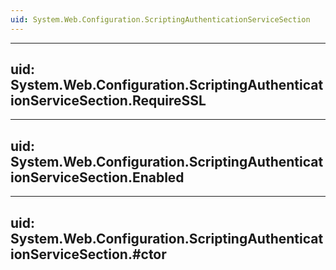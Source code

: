 ```yaml
---
uid: System.Web.Configuration.ScriptingAuthenticationServiceSection
---
```


---
uid: System.Web.Configuration.ScriptingAuthenticationServiceSection.RequireSSL
---

---
uid: System.Web.Configuration.ScriptingAuthenticationServiceSection.Enabled
---

---
uid: System.Web.Configuration.ScriptingAuthenticationServiceSection.#ctor
---
